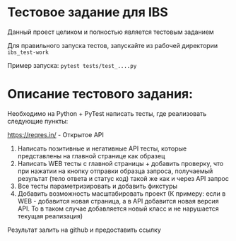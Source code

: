 # Тестовое задание для IBS

Данный проест целиком и полностью является тестовым заданием

Для правильного запуска тестов, запускайте из рабочей директории `ibs_test-work` 

Пример запуска: `pytest tests/test_....py`


# Описание тестового задания:

Необходимо на Python + PyTest написать тесты, где реализовать следующие пункты:

https://reqres.in/ - Открытое API

1) Написать позитивные и негативные API тесты, которые представлены на главной странице как образец
2) Написать WEB тесты с главной страницы + добавить проверку, что при нажатии на кнопку отправки образца запроса, получаемый результат (тело ответа и статус код) такой же как и через API запрос
3) Все тесты параметризировать и добавить фикстуры
4) Добавить возможность масштабировать проект (К примеру: если в WEB - добавится новая страница, а в API добавится новая версия API. То в таком случае добавляется новый класс и не нарушается текущая реализация)

Результат залить на github и предоставить ссылку
